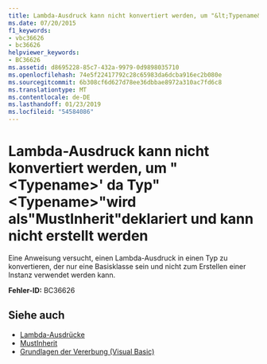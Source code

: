 ```yaml
---
title: Lambda-Ausdruck kann nicht konvertiert werden, um "&lt;Typename&gt;' da Typ"&lt;Typename&gt;"wird als"MustInherit"deklariert und kann nicht erstellt werden
ms.date: 07/20/2015
f1_keywords:
- vbc36626
- bc36626
helpviewer_keywords:
- BC36626
ms.assetid: d8695228-85c7-432a-9979-0d9898035710
ms.openlocfilehash: 74e5f22417792c28c65983da6dcba916ec2b080e
ms.sourcegitcommit: 6b308cf6d627d78ee36dbbae8972a310ac7fd6c8
ms.translationtype: MT
ms.contentlocale: de-DE
ms.lasthandoff: 01/23/2019
ms.locfileid: "54584086"
---
```

# <a name="lambda-expression-cannot-be-converted-to-lttypenamegt-because-type-lttypenamegt-is-declared-mustinherit-and-cannot-be-created"></a>Lambda-Ausdruck kann nicht konvertiert werden, um "&lt;Typename&gt;' da Typ"&lt;Typename&gt;"wird als"MustInherit"deklariert und kann nicht erstellt werden
Eine Anweisung versucht, einen Lambda-Ausdruck in einen Typ zu konvertieren, der nur eine Basisklasse sein und nicht zum Erstellen einer Instanz verwendet werden kann.  
  
 **Fehler-ID:** BC36626  
  
## <a name="see-also"></a>Siehe auch
- [Lambda-Ausdrücke](../../visual-basic/programming-guide/language-features/procedures/lambda-expressions.md)
- [MustInherit](../../visual-basic/language-reference/modifiers/mustinherit.md)
- [Grundlagen der Vererbung (Visual Basic)](~/docs/visual-basic/programming-guide/language-features/objects-and-classes/inheritance-basics.md)
